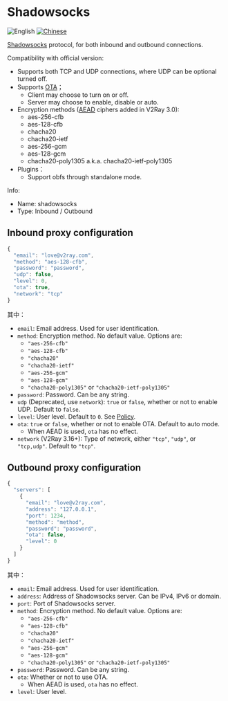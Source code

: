 # Shadowsocks

![English](../../resources/englishc.svg) [![Chinese](../../resources/chinese.svg)](https://www.v2ray.com/chapter_02/protocols/shadowsocks.html)

[Shadowsocks](https://www.shadowsocks.org/) protocol, for both inbound and outbound connections.

Compatibility with official version:

* Supports both TCP and UDP connections, where UDP can be optional turned off.
* Supports [OTA](https://web.archive.org/web/20161221022225/https://shadowsocks.org/en/spec/one-time-auth.html)；
  * Client may choose to turn on or off.
  * Server may choose to enable, disable or auto.
* Encryption methods ([AEAD](https://shadowsocks.org/en/spec/AEAD-Ciphers.html) ciphers added in V2Ray 3.0):
  * aes-256-cfb
  * aes-128-cfb
  * chacha20
  * chacha20-ietf
  * aes-256-gcm
  * aes-128-gcm
  * chacha20-poly1305 a.k.a. chacha20-ietf-poly1305
* Plugins：
  * Support obfs through standalone mode.

Info:

* Name: shadowsocks
* Type: Inbound / Outbound

## Inbound proxy configuration

```javascript
{
  "email": "love@v2ray.com",
  "method": "aes-128-cfb",
  "password": "password",
  "udp": false,
  "level": 0,
  "ota": true,
  "network": "tcp"
}
```

其中：

* `email`: Email address. Used for user identification.
* `method`: Encryption method. No default value. Options are:
  * `"aes-256-cfb"`
  * `"aes-128-cfb"`
  * `"chacha20"`
  * `"chacha20-ietf"`
  * `"aes-256-gcm"`
  * `"aes-128-gcm"`
  * `"chacha20-poly1305"` or `"chacha20-ietf-poly1305"`
* `password`: Password. Can be any string.
* `udp` (Deprecated, use `network`): `true` or `false`, whether or not to enable UDP. Default to `false`.
* `level`: User level. Default to `0`. See [Policy](../policy.md).
* `ota`: `true` or `false`, whether or not to enable OTA. Default to auto mode.
  * When AEAD is used, `ota` has no effect.
* `network` (V2Ray 3.16+): Type of network, either `"tcp"`, `"udp"`, or `"tcp,udp"`. Default to `"tcp"`.

## Outbound proxy configuration

```javascript
{
  "servers": [
    {
      "email": "love@v2ray.com",
      "address": "127.0.0.1",
      "port": 1234,
      "method": "method",
      "password": "password",
      "ota": false,
      "level": 0
    }
  ]
}
```

其中：

* `email`: Email address. Used for user identification.
* `address`: Address of Shadowsocks server. Can be IPv4, IPv6 or domain.
* `port`: Port of Shadowsocks server.
* `method`: Encryption method. No default value. Options are:
  * `"aes-256-cfb"`
  * `"aes-128-cfb"`
  * `"chacha20"`
  * `"chacha20-ietf"`
  * `"aes-256-gcm"`
  * `"aes-128-gcm"`
  * `"chacha20-poly1305"` or `"chacha20-ietf-poly1305"`
* `password`: Password. Can be any string.
* `ota`: Whether or not to use OTA.
  * When AEAD is used, `ota` has no effect.
* `level`: User level.
